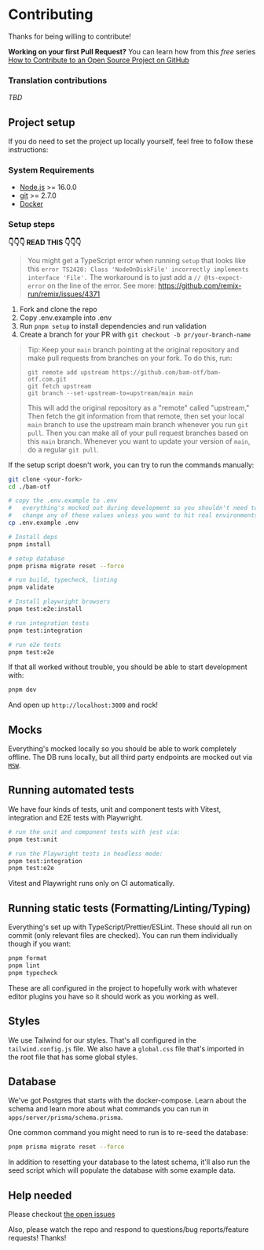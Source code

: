 # Contributing

Thanks for being willing to contribute!

**Working on your first Pull Request?** You can learn how from this _free_
series [How to Contribute to an Open Source Project on GitHub][egghead]

### Translation contributions

_TBD_

## Project setup

If you do need to set the project up locally yourself, feel free to follow these
instructions:

### System Requirements

- [Node.js](https://nodejs.org/) >= 16.0.0
- [git](https://git-scm.com/) >= 2.7.0
- [Docker](https://www.docker.com/)

### Setup steps

**👇👇👇 READ THIS 👇👇👇**

> You might get a TypeScript error when running `setup` that looks like this
> `error TS2420: Class 'NodeOnDiskFile' incorrectly implements interface 'File'.`
> The workaround is to just add a `// @ts-expect-error` on the line of the
> error. See more: https://github.com/remix-run/remix/issues/4371

1.  Fork and clone the repo
2.  Copy .env.example into .env
3.  Run `pnpm setup` to install dependencies and run validation
4.  Create a branch for your PR with `git checkout -b pr/your-branch-name`

> Tip: Keep your `main` branch pointing at the original repository and make pull
> requests from branches on your fork. To do this, run:
>
> ```
> git remote add upstream https://github.com/bam-otf/bam-otf.com.git
> git fetch upstream
> git branch --set-upstream-to=upstream/main main
> ```
>
> This will add the original repository as a "remote" called "upstream," Then
> fetch the git information from that remote, then set your local `main` branch
> to use the upstream main branch whenever you run `git pull`. Then you can make
> all of your pull request branches based on this `main` branch. Whenever you
> want to update your version of `main`, do a regular `git pull`.

If the setup script doesn't work, you can try to run the commands manually:

```sh
git clone <your-fork>
cd ./bam-otf

# copy the .env.example to .env
#   everything's mocked out during development so you shouldn't need to
#   change any of these values unless you want to hit real environments.
cp .env.example .env

# Install deps
pnpm install

# setup database
pnpm prisma migrate reset --force

# run build, typecheck, linting
pnpm validate

# Install playwright browsers
pnpm test:e2e:install

# run integration tests
pnpm test:integration

# run e2e tests
pnpm test:e2e
```

If that all worked without trouble, you should be able to start development
with:

```sh
pnpm dev
```

And open up `http://localhost:3000` and rock!

## Mocks

Everything's mocked locally so you should be able to work completely offline.
The DB runs locally, but all third party endpoints are mocked out via
[`MSW`](https://mswjs.io/).

## Running automated tests

We have four kinds of tests, unit and component tests with Vitest, integration
and E2E tests with Playwright.

```sh
# run the unit and component tests with jest via:
pnpm test:unit

# run the Playwright tests in headless mode:
pnpm test:integration
pnpm test:e2e
```

Vitest and Playwright runs only on CI automatically.

## Running static tests (Formatting/Linting/Typing)

Everything's set up with TypeScript/Prettier/ESLint. These should all run on
commit (only relevant files are checked). You can run them individually though
if you want:

```sh
pnpm format
pnpm lint
pnpm typecheck
```

These are all configured in the project to hopefully work with whatever editor
plugins you have so it should work as you working as well.

## Styles

We use Tailwind for our styles. That's all configured in the
`tailwind.config.js` file. We also have a `global.css` file that's imported in
the root file that has some global styles.

## Database

We've got Postgres that starts with the docker-compose. Learn about the schema
and learn more about what commands you can run in
`apps/server/prisma/schema.prisma`.

One common command you might need to run is to re-seed the database:

```sh
pnpm prisma migrate reset --force
```

In addition to resetting your database to the latest schema, it'll also run the
seed script which will populate the database with some example data.

## Help needed

Please checkout [the open issues][issues]

Also, please watch the repo and respond to questions/bug reports/feature
requests! Thanks!

<!-- prettier-ignore-start -->
[egghead]: https://egghead.io/courses/how-to-contribute-to-an-open-source-project-on-github
[issues]: https://github.com/bam-otf/bam-otf.com/issues
<!-- prettier-ignore-end -->
